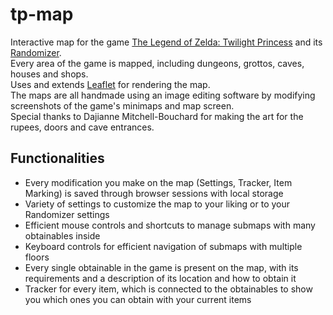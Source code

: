 # tp-map
Interactive map for the game [The Legend of Zelda: Twilight Princess](https://zelda.fandom.com/wiki/The_Legend_of_Zelda:_Twilight_Princess) and its [Randomizer](https://tprandomizer.com/).  
Every area of the game is mapped, including dungeons, grottos, caves, houses and shops.  
Uses and extends [Leaflet](https://leafletjs.com/index.html) for rendering the map.  
The maps are all handmade using an image editing software by modifying screenshots of the game's minimaps and map screen.  
Special thanks to Dajianne Mitchell-Bouchard for making the art for the rupees, doors and cave entrances.
## Functionalities
- Every modification you make on the map (Settings, Tracker, Item Marking) is saved through browser sessions with local storage
- Variety of settings to customize the map to your liking or to your Randomizer settings
- Efficient mouse controls and shortcuts to manage submaps with many obtainables inside
- Keyboard controls for efficient navigation of submaps with multiple floors
- Every single obtainable in the game is present on the map, with its requirements and a description of its location and how to obtain it
- Tracker for every item, which is connected to the obtainables to show you which ones you can obtain with your current items

